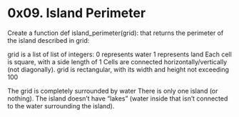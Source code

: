 # 0x09. Island Perimeter

Create a function def island_perimeter(grid): that returns the perimeter of the island described in grid:

grid is a list of list of integers:
0 represents water
1 represents land
Each cell is square, with a side length of 1
Cells are connected horizontally/vertically (not diagonally).
grid is rectangular, with its width and height not exceeding 100

The grid is completely surrounded by water
There is only one island (or nothing).
The island doesn’t have “lakes” (water inside that isn’t connected to the water surrounding the island).
